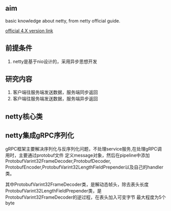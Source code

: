 ## aim

basic knowledge about netty, from netty official guide.

[official 4.X version link](https://netty.io/wiki/user-guide-for-4.x.html)

## 前提条件
1. netty是基于nio设计的，采用异步思想开发

## 研究内容
1. 客户端往服务端发送数据，服务端同步返回
2. 客户端往服务端发送数据，服务端异步返回

## netty核心类


## netty集成gRPC序列化

gRPC框架主要解决序列化与反序列化问题，不处理service服务,在处理gRPC调用时，主要通过protobuf文件
定义message对象，然后在pipeline中添加ProtobufVarint32FrameDecoder,ProtobufDecoder,
ProtobufEncoder,ProtobufVarint32LengthFieldPrepender以及自己的handler类。

其中ProtobufVarint32FrameDecoder类，是解动态帧头，除去表头长度
ProtobufVarint32LengthFieldPrepender类，是ProtobufVarint32FrameDecoder的逆过程，在表头加入可变字节
最大程度为5个byte